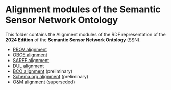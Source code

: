 # Alignment modules of the Semantic Sensor Network Ontology

This folder contains the Alignment modules of the RDF representation of the **2024 Edition** of the **Semantic Sensor Network Ontology** (SSN).

- [PROV alignment](./sosa-prov.ttl)
- [OBOE alignment](./sosa-oboe.ttl)
- [SAREF alignment](./sosa-saref.ttl)
- [DUL alignment](./ssnx-dul/)
- [BCO alignment](./sosa-bco.ttl) (preliminary)
- [Schema.org alignment](./sosa-sdo.ttl) (preliminary)
- [O&M alignment](./sosa-oandm.ttl) (superseded)
